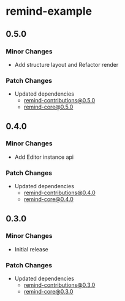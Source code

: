 # remind-example

## 0.5.0

### Minor Changes

- Add structure layout and Refactor render

### Patch Changes

- Updated dependencies
  - remind-contributions@0.5.0
  - remind-core@0.5.0

## 0.4.0

### Minor Changes

- Add Editor instance api

### Patch Changes

- Updated dependencies
  - remind-contributions@0.4.0
  - remind-core@0.4.0

## 0.3.0

### Minor Changes

- Initial release

### Patch Changes

- Updated dependencies
  - remind-contributions@0.3.0
  - remind-core@0.3.0
